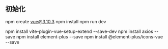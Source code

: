 

## 初始化
npm create vue@3.10.3
npm install
npm run dev

npm install vite-plugin-vue-setup-extend --save-dev
npm install axios --save
npm install element-plus --save
npm install @element-plus/icons-vue --save
